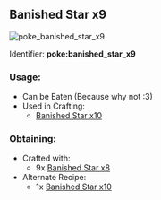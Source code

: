 ## Banished Star x9
![poke_banished_star_x9](https://github.com/ItsMePok/PFE/assets/136857747/d5b2ab81-a95a-4376-b90d-02cd8bbb93d8)

Identifier: **poke:banished_star_x9**

### Usage:
* Can be Eaten (Because why not :3)
* Used in Crafting:
  * [Banished Star x10](https://pfewiki.gitbook.io/home/items/banished-stars/banished-star-x10)

### Obtaining:
* Crafted with:
  * 9x [Banished Star x8](https://pfewiki.gitbook.io/home/items/banished-stars/banished-star-x8)
* Alternate Recipe:
  * 1x [Banished Star x10](https://pfewiki.gitbook.io/home/items/banished-stars/banished-star-x10)
